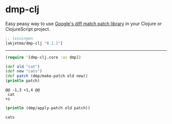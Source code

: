 # dmp-clj

Easy peasy way to use [Google's diff match patch library](https://code.google.com/archive/p/google-diff-match-patch/) in your Clojure or ClojureScript project.

```clojure
;; leiningen
[akjetma/dmp-clj "0.1.1"]
```
* * *  

```clojure
(require '[dmp-clj.core :as dmp])

(def old "cat")
(def new "cats")
(def patch (dmp/make-patch old new))
(println patch) 
```

```
@@ -1,3 +1,4 @@
 cat
+s

```
  

```clojure
(println (dmp/apply-patch old patch))
```

```
cats
```

